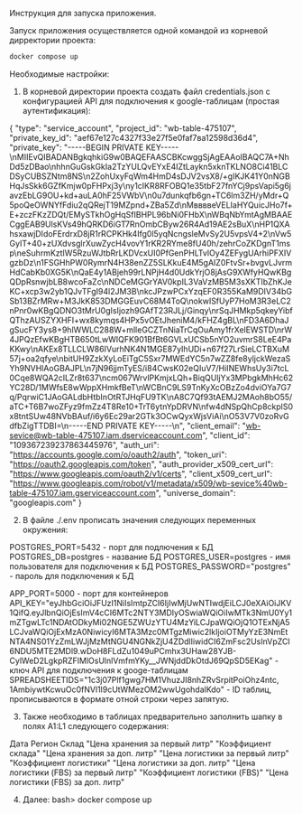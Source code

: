 Инструкция для запуска приложения.

Запуск приложения осуществляется одной командой из корневой дирректории проекта:
```bash
docker compose up
```
Необходимые настройки:
1. В корневой директории проекта создать файл credentials.json с конфигурацией
API для подключения к google-таблицам (простая аутентификация):

{
  "type": "service_account",
  "project_id": "wb-table-475107",
  "private_key_id": "aef67e127c4327f33e27f5e0faf7вa12598d36d4",
  "private_key": "-----BEGIN PRIVATE KEY-----\nMIIEvQIBADANBgkqhkiG9w0BAQEFAASCBKcwggSjAgEAAoIBAQC7A+NhDd5zDBao\nhhnGuGskGkIa2TzYULQvEYxE4IZtLaykn5xknTKLNO8Ci41BLCDSyCUBSZNtm8NS\n2ZohUxyFqWm4HmD4sDJV2vsX8/+gIKJK41Y0nNGBHqJsSkk6GZfKmjw0pFHPxj3y\ny1cIKR8RFOBQ1e35tbF27fnYCj9psVapi5g6javzEbLG9OU+kd+auLA0hF25VWbV\n0u7dunkqfb6gn+TC6lm3ZH/yMdr+Q5poQeOWNYfFdiu2qQRejT19MZpnd+ZBa5Zd\nMввввeVELIaHYQuicJHo7f+E+zczFKzZDQt/EMySTkhOgHqSfIBHPL96bNi0FHbX\nWBqNbYmtAgMBAAECggEAB9UlsKVs49hQRKD6iGT7RnOmbCByw26R4Ad19AE2sBuX\nHP1QXAhsxawjDIdoFErdrxD8jR1rRCPKHk4Ifg0l5yqNcngsleMvSy2U5vpsV4+2\nVw5GyIT+40+zUXdvsglrXuwZycH4vovY1rKR2RYme8fU40h/zehrCoZKDgnT1msp\neSuhrmKztIW5RzuWJtbRrLKDVcxUI0PfGenPHLTvlOy4ZEFygUArhiPFXIVgzbDz\n1FSGHhPW0RymrN4H38enZZ5SLKkuE4M5gAIZ0FtvSr+bvgvLJvrmHdCabKb0XG5K\nQaE4y1ABjeh99rLNPjH4d0UdkYrjO8jAsG9XWfyHQwKBgQDpRsnwjbLB8wcoFaZc\nNDCeMGGrYAV0kpIL3VaVzMB5M3sXKTIbZhKJeKC+xcp3w2yb1QJvTFgI94l2JM3B\nkcJPzwPCxYzqEF0R355KaM9DIV34bGSb13BZrMRw+M3JkK853DMGGEuvC68M4ToQ\nokwISfUyP7HoM3R3eLC2nPnr0wKBgQDNO3tMrU0gIsIjozh9GAfT23RJLj/Ginqy\nrSqJHMkp5qkeyYibfQThzAUSZYXHFI+wx8kymqs4HPx5vOEtJheniM4/kFHZ4gBL\nFD3A6DhaJgSucFY3ys8+9hlWWLC288W+mlleGCZTnNiaTrCqOuAmy1frXelEWSTD\nrW4JPQzEfwKBgHTB650tLwWIQFK901BfBt6GVLxUCSb5nYO2uvmrS8LeE4PaKKwy\nAKEx8TLLCLW86IVurhNK4N1MGE87yIhUDi+n67f27LrSieLCTBXuM57j+oa2qfye\nbitUH9ZzkXyLoEiTgC5Sxr7MWEdYC5n7wZZ8fe8yljckWezaSYh9NVHlAoGBAJPL\n7jN96jjmTyES/i84CwsK02eQIuV7/HiINEWhsUy3i7tcL0Cqe8WQA2cILZr8t637\ncm067WrvlPKmjxLQh+BiqQUljYx3MPbgkMhHc62YC28D/1MWfsE8wWppXHmkfBeT\nWCBnC9LS9TnKyXcOBzZo4dviOYa7G7q/PqrwiC1JAoGALdbHtbInOtRTJHqFU9TK\nA8C7Qf93tAEMJ2MAoh8bO55/aTC+T6B7woZFyz9fmZz4T8Re10+TrT6ytnYpDRVN\nfw4dNSpQhCp8ckplS0x8tntSUw48NVbBAuf/i6y6Ec29ar2GTk3OCwQyxWjsViAi\nO53V7V0zoRvGdfbZigTTDBI=\n-----END PRIVATE KEY-----\n",
  "client_email": "wb-sevice@wb-table-475107.iam.dserviceaccount.com",
  "client_id": "109367239237863445976",
  "auth_uri": "https://accounts.google.com/o/oauth2/auth",
  "token_uri": "https://oauth2.googleapis.com/token",
  "auth_provider_x509_cert_url": "https://www.googleapis.com/oauth2/v1/certs",
  "client_x509_cert_url": "https://www.googleapis.com/robot/v1/metadata/x509/wb-sevice%40wb-table-475107.iam.gserviceaccount.com",
  "universe_domain": "googleapis.com"
}

2. В файле ./.env прописать значения следующих переменных окружения:

POSTGRES_PORT=5432 - порт для подлючения к БД
POSTGRES_DB=postgres - название БД
POSTGRES_USER=postgres - имя пользователя для подключения к БД
POSTGRES_PASSWORD="postgres" - пароль для подключения к БД

APP_PORT=5000 - порт для контейнеров
API_KEY="eyJhbGciOiJFUzI1NiIsImtpZCI6IjIwMjUwNTIwdjEiLCJ0eXAiOiJKV1QifQ.eyJlbnQiOjEsImV4cCI6MTc2NTY3MDIyOSwiaWQiOiIwMTk3NmU0Yy1mZTgwLTc1NDAtODkyMi02NGE5ZWUzYTU4MzYiLCJpaWQiOjQ1OTExNjA5LCJvaWQiOjExMzA0NiwicyI6MTA3Mzc0MTgzMiwic2lkIjoiOTMyYzE3NmEtNTA4NS01YzZmLWJjMzMtNGU4NGNkZjU4ZDdlIiwidCI6ZmFsc2UsInVpZCI6NDU5MTE2MDl9.wDoH8FLdZu1049uPCmhx3UHaw28YJB-CylWeD2LgkpRZFIMlOsUlnlVmfmYKy__JWNjddDkOtdJ69QpSD5EKag" - ключ API для подключения к googe-таблицам
SPREADSHEETIDS="1c3j07Plf1gwg7HM1VhuzJI8nhZRvSrpitPoiOhz4ntc, 1AmbiywtKcwuOc0fNVl1l9cUtWMezOM2wwUgohdalKdo" - ID таблиц, прописываются в формате отной строки через запятую.

3. Также необходимо в таблицах предварительно заполнить шапку в полях A1:L1 следующего содержания:

Дата	Регион	Склад	"Цена хранения за первый литр"	"Коэффициент cклада"	"Цена хранения за доп. литр"	"Цена логистики за первый литр"	"Коэффициент логистики"	"Цена логистики за доп. литр"	"Цена логистики (FBS) за первый литр"	"Коэффициент логистики (FBS)"	"Цена логистики (FBS) за доп. литр"

4. Далее:
bash> docker compose up